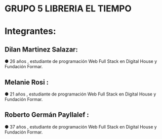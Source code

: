 
# GRUPO 5 LIBRERIA EL TIEMPO

# Integrantes:

## Dilan Martinez Salazar:

 ● 26 años , estudiante de programación Web Full Stack en Digital House y Fundación Formar.

 ## Melanie Rosi :

 ● 21 años , estudiante de programación Web Full Stack en Digital House y Fundación Formar.

 ## Roberto Germán Payllalef :

 ● 37 años , estudiante de programación Web Full Stack en Digital House y Fundación Formar.

